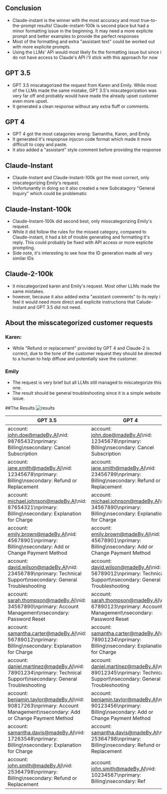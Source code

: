 ## Conclusion
- Claude-instant is the winner with the most accuracy and most true-to-the-prompt results! Claude-instant-100k is second place but had a minor formatting issue in the beginning. It may need a more explicite prompt and better examples to provide the perfect responses
- Most of the formatting and extra "assistant text" could be worked out with more explicite prompts.
- Using the LLMs' APi would most likely fix the formatting issue but since i do not have access to  Claude's API i'll stick with this approach for now


## GPT 3.5
- GPT 3.5 miscatagorized the request from Karen and Emily. While most of the LLMs made the same mistake, GPT 3.5's miscategorization was very far off and probably would have made the already upset customer even more upset.
- It generated a clean response without any extra fluff or comments.


## GPT 4
- GPT 4 got the most catagories wrong: Samantha, Karen, and Emily.
- It generated it's respopnse injscon code format which made it more difficult to copy and paste.
- It also added a "assistant" style comment before providing the response

## Claude-Instant
- Claude-Instant and Claude-Instant-100k got the most correct, only miscategorizing Emily's request.
- Unfortunantly in doing so it also created a new Subcatagory "General Inquiry" which could be problematic


## Claude-Instant-100k
- Claude-Instant-100k did second best, only misscategorizing Emily's request.
- While it did follow the rules for the missed category, compared to Claude-instant, it had a bit of trouble generating and formatting it's reply. This could probably be fixed with API access or more explicite prompting. 
- Side note, it's interesting to see how the ID generation made all very similar IDs

## Claude-2-100k
- it miscategorized karen and Emily's request. Most other LLMs made the same mistakes.
- however, because it also added extra "assistant comments" to its reply i feel it would need more direct and explicite instructions that Calude-instant and GPT 3.5 did not need. 
## About the misscategorized customer requests
### Karen:
- While "Refund or replacement" provided by GPT 4 and Claude-2 is correct, due to the tone of the customer request they should be directed to a human to help diffuse and potentially save the customer.
### Emily
- The request is very brief but all LLMs still managed to miscategorize this one.
- The result should be general troubleshooting since it is a simple website issue. 

##The Results
![results](https://github.com/Coding4Humans/CustomerSupportPrompting/assets/36489846/40d0989f-f98f-40cd-aabc-3197c7dbd973)

| GPT 3.5 | GPT 4 | Claude-Instant | Claude-Instant-100k | Claude-2-100k |
|---------|-------|----------------|---------------------|---------------|
| account: john.doe@madeBy.AI\nid: 98765432\nprimary: Billing\nsecondary: Cancel Subscription | account: john.doe@madeBy.AI\nid: 12345678\nprimary: Billing\nsecondary: Cancel Subscription | account: john.doe@madeBy.AI\nid: 34567321\nprimary: Billing\nsecondary: Cancel Subscription | john.doe@madeBy.AI: 33555668\nprimary: Billing\nsecondary: Cancel Subscription | account: john.doe@madeBy.AI\nid: 54546785\nprimary: Billing\nsecondary: Cancel Subscription |
| account: jane.smith@madeBy.AI\nid: 12345678\nprimary: Billing\nsecondary: Refund or Replacement | account: jane.smith@madeBy.AI\nid: 23456789\nprimary: Billing\nsecondary: Refund or Replacement | account: jane.smith@madeBy.AI\nid: 75567718\nprimary: Billing\nsecondary: Refund or Replacement | jane.smith@madeBy.AI: 33555664\nprimary: Billing\nsecondary: Refund or Replacement | account: jane.smith@madeBy.AI\nid: 12092763\nprimary: Billing\nsecondary: Refund or Replacement |
| account: michael.johnson@madeBy.AI\nid: 87654321\nprimary: Billing\nsecondary: Explanation for Charge | account: michael.johnson@madeBy.AI\nid: 34567890\nprimary: Billing\nsecondary: Explanation for Charge | account: michael.johnson@madeBy.AI\nid: 91953189\nprimary: Billing\nsecondary: Explanation for Charge | michael.johnson@madeBy.AI: 33555667\nprimary: Billing\nsecondary: Explanation for Charge | account: michael.johnson@madeBy.AI\nid: 79045236\nprimary: Billing\nsecondary: Explanation for Charge |
| account: emily.brown@madeBy.AI\nid: 45678901\nprimary: Billing\nsecondary: Add or Change Payment Method | account: emily.brown@madeBy.AI\nid: 45678901\nprimary: Billing\nsecondary: Add or Change Payment Method | account: emily.brown@madeBy.AI\nid: 48888889\nprimary: Billing\nsecondary: Add or Change Payment Method | emily.brown@madeBy.AI: 33555666\nprimary: Billing\nsecondary: Add or Change Payment Method | account: emily.brown@madeBy.AI\nid: 64218905\nprimary: Billing\nsecondary: Add or Change Payment Method |
| account: david.wilson@madeBy.AI\nid: 23456789\nprimary: Technical Support\nsecondary: General Troubleshooting | account: david.wilson@madeBy.AI\nid: 56789012\nprimary: Technical Support\nsecondary: General Troubleshooting | account: david.wilson@madeBy.AI\nid: 23324001\nprimary: Technical Support\nsecondary: General Troubleshooting | david.wilson@madeBy.AI: 33555660\nprimary: Technical Support\nsecondary: General Troubleshooting | account: david.wilson@madeBy.AI\nid: 83564902\nprimary: Technical Support\nsecondary: General Troubleshooting |
| account: sarah.thompson@madeBy.AI\nid: 34567890\nprimary: Account Management\nsecondary: Password Reset | account: sarah.thompson@madeBy.AI\nid: 67890123\nprimary: Account Management\nsecondary: Password Reset | account: sarah.thompson@madeBy.AI\nid: 82928377\nprimary: Account Management\nsecondary: Password Reset | sarah.thompson@madeBy.AI: 33555665\nprimary: Account Management\nsecondary: Password Reset | account: sarah.thompson@madeBy.AI\nid: 92741653\nprimary: Account Management\nsecondary: Password Reset |
| account: samantha.carter@madeBy.AI\nid: 56789012\nprimary: Billing\nsecondary: Explanation for Charge | account: samantha.carter@madeBy.AI\nid: 78901234\nprimary: Billing\nsecondary: Explanation for Charge | account: samantha.carter@madeBy.AI\nid: 45691354\nprimary: Billing\nsecondary: Explanation for Charge | samantha.carter@madeBy.AI: 33555669\nprimary: Billing\nsecondary: Explanation for Charge | account: samantha.carter@madeBy.AI\nid: 10385276\nprimary: Billing\nsecondary: Explanation for Charge |
| account: daniel.martinez@madeBy.AI\nid: 78901234\nprimary: Technical Support\nsecondary: General Troubleshooting | account: daniel.martinez@madeBy.AI\nid: 89012345\nprimary: Technical Support\nsecondary: General Troubleshooting | account: daniel.martinez@madeBy.AI\nid: 49508683\nprimary: Technical Support\nsecondary: General Troubleshooting | daniel.martinez@madeBy.AI: 33555661\nprimary: Technical Support\nsecondary: General Troubleshooting | account: daniel.martinez@madeBy.AI\nid: 56418927\nprimary: Technical Support\nsecondary: General Troubleshooting |
| account: benjamin.taylor@madeBy.AI\nid: 90817263\nprimary: Account Management\nsecondary: Add or Change Payment Method | account: benjamin.taylor@madeBy.AI\nid: 90123456\nprimary: Billing\nsecondary: Add or Change Payment Method | account: benjamin.taylor@madeBy.AI\nid: 28617581\nprimary: Account Management\nsecondary: Add or Change Payment Method | benjamin.taylor@madeBy.AI: 33555662\nprimary: Billing\nsecondary: Add or Change Payment Method | account: benjamin.taylor@madeBy.AI\nid: 72349106\nprimary: Account Management\nsecondary: Add or Change Payment Method |
| account: samantha.davis@madeBy.AI\nid: 17263548\nprimary: Billing\nsecondary: Explanation for Charge | account: samantha.davis@madeBy.AI\nid: 25364798\nprimary: Billing\nsecondary: Refund or Replacement | account: samantha.davis@madeBy.AI\nid: 88277749\nprimary: Billing\nsecondary: Explanation for Charge | samantha.davis@madeBy.AI: 33555663\nprimary: Billing\nsecondary: Explanation for Charge | account: samantha.davis@madeBy.AI\nid: 84601735\nprimary: Billing\nsecondary: Explanation for Charge |
| account: john.smith@madeBy.AI\nid: 25364798\nprimary: Billing\nsecondary: Refund or Replacement | account: john.smith@madeBy.AI\nid: 10234567\nprimary: Billing\nsecondary: Ref
